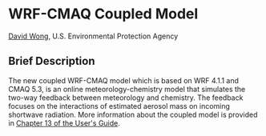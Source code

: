 # WRF-CMAQ Coupled Model

[David Wong](mailto:wong.david-c@epa.gov), U.S. Environmental Protection Agency

## Brief Description
The new coupled WRF-CMAQ model which is based on WRF 4.1.1 and CMAQ 5.3, is an online meteorology-chemistry model that simulates the two-way feedback between meteorology and chemistry. The feedback focuses on the interactions of estimated aerosol mass on incoming shortwave radiation.  More information about the coupled model is provided in [Chapter 13 of the User's Guide](../Users_Guide/CMAQ_UG_ch13_WRF-CMAQ.md).


